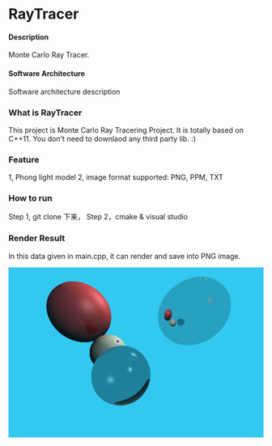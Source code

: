 # RayTracer

#### Description
Monte Carlo Ray Tracer. 

#### Software Architecture
Software architecture description


### What is RayTracer
This project is Monte Carlo Ray Tracering Project. It is totally based on C++11. You don't need to downlaod any third party lib. :) 


### Feature
1, Phong light model 
2, image format supported: PNG, PPM, TXT



### How to run

Step 1, git clone 下来，
Step 2，cmake & visual studio 


### Render Result 

In this data given in main.cpp, it can render and save into PNG image. 

![](https://raw.githubusercontent.com/zhang-yd/RayTracer/master/render.png)




